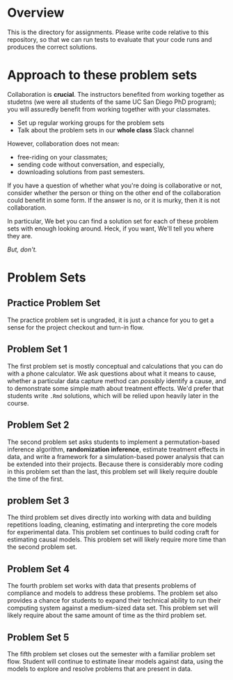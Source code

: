 # Overview 
This is the directory for assignments. Please write code relative to this repository, so that we can run tests to evaluate that your code runs and produces the correct solutions. 

# Approach to these problem sets 

Collaboration is **crucial**. The instructors benefited from working together as studetns (we were all students of the same UC San Diego PhD program); you will assuredly benefit from working together with your classmates.

- Set up regular working groups for the problem sets 
- Talk about the problem sets in our **whole class** Slack channel

However, collaboration does not mean:

- free-riding on your classmates;
- sending code without conversation, and especially, 
- downloading solutions from past semesters.

If you have a question of whether what you're doing is collaborative
or not, consider whether the person or thing on the other end of the
collaboration could benefit in some form. If the answer is no, or it
is murky, then it is not collaboration. 

In particular, We bet you can find a solution set for each of these
problem sets with enough looking around. Heck, if you want, We'll tell
you where they are.

*But, don't.*


# Problem Sets 

## Practice Problem Set
The practice problem set is ungraded, it is just a chance for you to get a sense for the project checkout and turn-in flow. 

## Problem Set 1
The first problem set is mostly conceptual and calculations that you can do with a phone calculator. We ask questions about what it means to cause, whether a particular data capture method can _possibly_ identify a cause, and to demonstrate some simple math about treatment effects. We'd prefer that students write `.Rmd` solutions, which will be relied upon heavily later in the course.  

## Problem Set 2
The second problem set asks students to implement a permutation-based inference algorithm, **randomization inference**, estimate treatment effects in data, and write a framework for a simulation-based power analysis that can be extended into their projects. Because there is considerably more coding in this problem set than the last, this problem set will likely require double the time of the first. 

## problem Set 3
The third problem set dives directly into working with data and building repetitions loading, cleaning, estimating and interpreting the core models for experimental data. This problem set continues to build coding craft for estimating causal models. This problem set will likely require more time than the second problem set.

## Problem Set 4 
The fourth problem set works with data that presents problems of compliance and models to address these problems. The problem set also provides a chance for students to expand their technical ability to run their computing system against a medium-sized data set. This problem set will likely require about the same amount of time as the third problem set.

## Problem Set 5
The fifth problem set closes out the semester with a familiar problem set flow. Student will continue to estimate linear models against data, using the models to explore and resolve problems that are present in data.  


